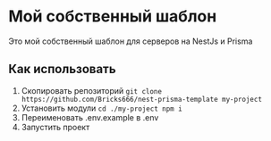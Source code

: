 # Мой собственный шаблон

Это мой собственный шаблон для серверов на NestJs и Prisma

## Как использовать

1. Скопировать репозиторий `git clone https://github.com/Bricks666/nest-prisma-template my-project`
2. Установить модули `cd ./my-project npm i`
3. Переименовать .env.example в .env
4. Запустить проект
